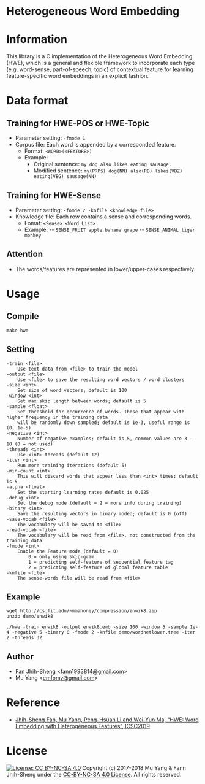 # Heterogeneous Word Embedding

# Information

This library is a C implementation of the Heterogeneous Word Embedding (HWE), which is a general and flexible framework to incorporate each type (e.g. word-sense, part-of-speech, topic) of contextual feature for learning feature-specific word embeddings in an explicit fashion.

# Data format

## Training for HWE-POS or HWE-Topic
- Parameter setting: ```-fmode 1```
- Corpus file: Each word is appended by a corresponded feature.
	- Format: `<WORD>(<FEATURE>)`
	- Example:
		- Original sentence: ```my dog also likes eating sausage.```
		- Modified sentence: ```my(PRP$) dog(NN) also(RB) likes(VBZ) eating(VBG) sausage(NN)```


## Training for HWE-Sense

- Parameter setting: ```-fomde 2 -knfile <knowledge file>```
- Knowledge file: Each row contains a sense and corresponding words.
	- Fomat: `<Sense> <Word List>`
	- Example:
	-- ```SENSE_FRUIT apple banana grape```
    -- ```SENSE_ANIMAL tiger monkey```

## Attention
- The words/features are represented in lower/upper-cases respectively.

# Usage

## Compile

```
make hwe
```

## Setting
```
-train <file>
    Use text data from <file> to train the model
-output <file>
    Use <file> to save the resulting word vectors / word clusters
-size <int>
    Set size of word vectors; default is 100
-window <int>
    Set max skip length between words; default is 5
-sample <float>
    Set threshold for occurrence of words. Those that appear with higher frequency in the training data
    will be randomly down-sampled; default is 1e-3, useful range is (0, 1e-5)
-negative <int>
    Number of negative examples; default is 5, common values are 3 - 10 (0 = not used)
-threads <int>
    Use <int> threads (default 12)
-iter <int>
    Run more training iterations (default 5)
-min-count <int>
    This will discard words that appear less than <int> times; default is 5
-alpha <float>
    Set the starting learning rate; default is 0.025
-debug <int>
    Set the debug mode (default = 2 = more info during training)
-binary <int>
    Save the resulting vectors in binary moded; default is 0 (off)
-save-vocab <file>
    The vocabulary will be saved to <file>
-read-vocab <file>
    The vocabulary will be read from <file>, not constructed from the training data
-fmode <int>
    Enable the Feature mode (default = 0)
        0 = only using skip-gram 
        1 = predicting self-feature of sequential feature tag 
        2 = predicting self-feature of global feature table
-knfile <file>
    The sense-words file will be read from <file>
```

## Example

```
wget http://cs.fit.edu/~mmahoney/compression/enwik8.zip
unzip demo/enwik8

./hwe -train enwik8 -output enwik8.emb -size 100 -window 5 -sample 1e-4 -negative 5 -binary 0 -fmode 2 -knfile demo/wordnetlower.tree -iter 2 -threads 32
```

## Author
* Fan Jhih-Sheng <<fann1993814@gmail.com>>
* Mu Yang <<emfomy@gmail.com>>

# Reference

* [Jhih-Sheng Fan, Mu Yang, Peng-Hsuan Li and Wei-Yun Ma, “HWE: Word Embedding with Heterogeneous Features”, ICSC2019](https://muyang.pro/file/paper/icsc_2019_hwe.pdf)

# License
[![License: CC BY-NC-SA 4.0](https://i.creativecommons.org/l/by-nc-sa/4.0/88x31.png)](https://creativecommons.org/licenses/by-nc-sa/4.0/) Copyright (c) 2017-2018 Mu Yang & Fann Jhih-Sheng under the [CC-BY-NC-SA 4.0 License](https://creativecommons.org/licenses/by-nc-sa/4.0/). All rights reserved.
